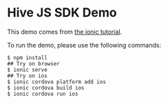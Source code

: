 # Hive JS SDK Demo

This demo comes from [the ionic tutorial](https://ionicframework.com/docs/angular/your-first-app).

To run the demo, please use the following commands:

```
$ npm install
## Try on browser
$ ionic serve
## Try on ios
$ ionic cordova platform add ios
$ ionic cordova build ios
$ ionic cordova run ios
```
